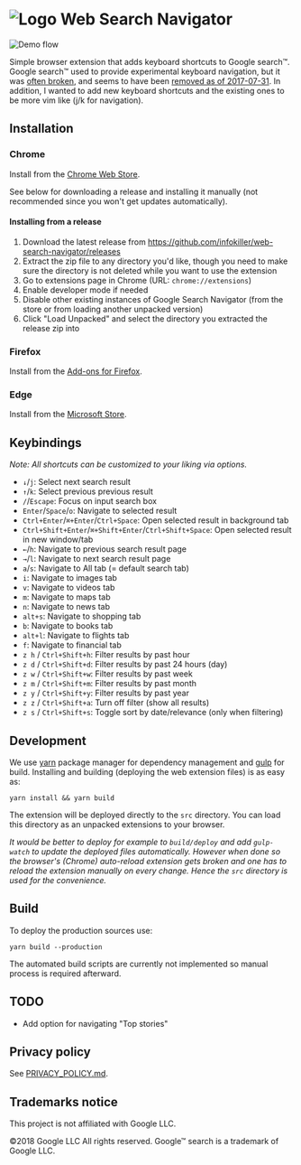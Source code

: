 # ![Logo](./src/icon48.png?raw=true) Web Search Navigator

![Demo flow](./assets/demo.gif?raw=true)

Simple browser extension that adds keyboard shortcuts to Google search™.
Google search™ used to provide experimental keyboard navigation, but it was [often broken](https://goo.gl/1zMkYu), and seems to have been [removed as of 2017-07-31](https://stackoverflow.com/a/45513198/1014208).
In addition, I wanted to add new keyboard shortcuts and the existing ones to be
more vim like (j/k for navigation).

## Installation

### Chrome

Install from the [Chrome Web Store](https://chrome.google.com/webstore/detail/enhanced-keyboard-navigat/cohamjploocgoejdfanacfgkhjkhdkek).

See below for downloading a release and installing it manually (not recommended since you won't get updates automatically).

#### Installing from a release

1. Download the latest release from https://github.com/infokiller/web-search-navigator/releases
1. Extract the zip file to any directory you'd like, though you need to make sure the directory is not deleted while you want to use the extension
1. Go to extensions page in Chrome (URL: `chrome://extensions`)
1. Enable developer mode if needed
1. Disable other existing instances of Google Search Navigator (from the store or from loading another unpacked version)
1. Click "Load Unpacked" and select the directory you extracted the release zip into

### Firefox

Install from the [Add-ons for Firefox](https://addons.mozilla.org/firefox/addon/web-search-navigator/).

### Edge

Install from the [Microsoft Store](https://www.microsoft.com/store/apps/9P0PTV58KND9).

## Keybindings

_Note: All shortcuts can be customized to your liking via options._

*   `↓`/`j`: Select next search result
*   `↑`/`k`: Select previous previous result
*   `/`/`Escape`: Focus on input search box
*   `Enter`/`Space`/`o`: Navigate to selected result
*   `Ctrl+Enter`/`⌘+Enter`/`Ctrl+Space`: Open selected result in background tab
*   `Ctrl+Shift+Enter`/`⌘+Shift+Enter`/`Ctrl+Shift+Space`: Open selected result in new window/tab
*   `←`/`h`: Navigate to previous search result page
*   `→`/`l`: Navigate to next search result page
*   `a`/`s`: Navigate to All tab (= default search tab)
*   `i`: Navigate to images tab
*   `v`: Navigate to videos tab
*   `m`: Navigate to maps tab
*   `n`: Navigate to news tab
*   `alt+s`: Navigate to shopping tab
*   `b`: Navigate to books tab
*   `alt+l`: Navigate to flights tab
*   `f`: Navigate to financial tab
*	`z h` / `Ctrl+Shift+h`: Filter results by past hour
*	`z d` / `Ctrl+Shift+d`: Filter results by past 24 hours (day)
*	`z w` / `Ctrl+Shift+w`: Filter results by past week
*	`z m` / `Ctrl+Shift+m`: Filter results by past month
*	`z y` / `Ctrl+Shift+y`: Filter results by past year
*	`z z` / `Ctrl+Shift+a`: Turn off filter (show all results)
*	`z s` / `Ctrl+Shift+s`: Toggle sort by date/relevance (only when filtering)

## Development

We use [yarn](https://yarnpkg.com/) package manager for dependency management and [gulp](https://gulpjs.com/) for build.
Installing and building (deploying the web extension files) is as easy as:

```
yarn install && yarn build
```

The extension will be deployed directly to the `src` directory. You can load this directory as an unpacked extensions to
your browser.

_It would be better to deploy for example to `build/deploy` and add `gulp-watch` to update the deployed files
automatically. However when done so the browser's (Chrome) auto-reload extension gets broken and one has to reload the
extension manually on every change. Hence the `src` directory is used for the convenience._

## Build

To deploy the production sources use:

```
yarn build --production
```

The automated build scripts are currently not implemented so manual process is required afterward.

## TODO

*   Add option for navigating "Top stories"

## Privacy policy

See [PRIVACY_POLICY.md](./docs/PRIVACY_POLICY.md).

## Trademarks notice

This project is not affiliated with Google LLC.

©2018 Google LLC All rights reserved. Google™ search is a trademark of Google LLC.

